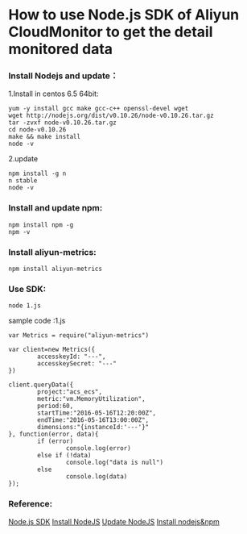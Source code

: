 # How to use Node.js SDK of Aliyun CloudMonitor to get the detail monitored data


### Install Nodejs and update：

1.Install in centos 6.5 64bit:
```
yum -y install gcc make gcc-c++ openssl-devel wget
wget http://nodejs.org/dist/v0.10.26/node-v0.10.26.tar.gz
tar -zvxf node-v0.10.26.tar.gz
cd node-v0.10.26
make && make install
node -v
```
2.update
```
npm install -g n
n stable
node -v
```

### Install and update npm:
```
npm install npm -g
npm -v
```

### Install aliyun-metrics:
```
npm install aliyun-metrics
```

### Use SDK:
```
node 1.js
```
sample code :1.js
```
var Metrics = require("aliyun-metrics")

var client=new Metrics({
        accesskeyId: "---",
        accesskeySecret: "---"
})

client.queryData({
        project:"acs_ecs",
        metric:"vm.MemoryUtilization",
        period:60,
        startTime:"2016-05-16T12:20:00Z",
        endTime:"2016-05-16T13:00:00Z",
        dimensions:"{instanceId:'---'}"
}, function(error, data){
        if (error)
                console.log(error)
        else if (!data)
                console.log("data is null")
        else
                console.log(data)
});
```

### Reference:
[Node.js SDK](https://help.aliyun.com/document_detail/28623.html?spm=5176.doc28623.6.139.g7n42y)
[Install NodeJS](http://www.cnblogs.com/hamy/p/3632574.html)
[Update NodeJS](http://www.jb51.net/article/52409.htm)
[Install nodejs&npm](https://docs.npmjs.com/getting-started/installing-node?spm=5176.doc28623.2.1.g7n42y)
